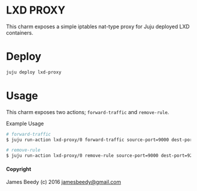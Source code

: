 # LXD PROXY

This charm exposes a simple iptables nat-type proxy for Juju deployed LXD containers.

# Deploy
```bash
juju deploy lxd-proxy
```

# Usage
This charm exposes two actions; `forward-traffic` and `remove-rule`.

Example Usage
```bash
# forward-traffic
$ juju run-action lxd-proxy/0 forward-traffic source-port=9000 dest-port=9200 host=10.0.0.119

# remove-rule
$ juju run-action lxd-proxy/0 remove-rule source-port=9000 dest-port=9200 host=10.0.0.119
```

#### Copyright
James Beedy (c) 2016 <jamesbeedy@gmail.com>

